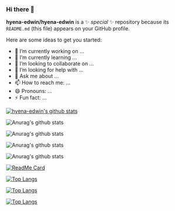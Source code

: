 ### Hi there 👋


**hyena-edwin/hyena-edwin** is a ✨ _special_ ✨ repository because its `README.md` (this file) appears on your GitHub profile.

Here are some ideas to get you started:

- 🔭 I’m currently working on ...
- 🌱 I’m currently learning ...
- 👯 I’m looking to collaborate on ...
- 🤔 I’m looking for help with ...
- 💬 Ask me about ...
- 📫 How to reach me: ...
- 😄 Pronouns: ...
- ⚡ Fun fact: ...


[![hyena-edwin's github stats](https://github-readme-stats.vercel.app/api?username=hyena-edwin)](https://github.com/anuraghazra/github-readme-stats)

![Anurag's github stats](https://github-readme-stats.vercel.app/api?username=hyena-edwin&hide=contribs,prs)

![Anurag's github stats](https://github-readme-stats.vercel.app/api?username=hyena-edwin&count_private=true)

![Anurag's github stats](https://github-readme-stats.vercel.app/api?username=hyena-edwin&show_icons=true)

![Anurag's github stats](https://github-readme-stats.vercel.app/api?username=hyena-edwin&show_icons=true&theme=dracula)

[![ReadMe Card](https://github-readme-stats.vercel.app/api/pin/?username=hyena-edwin&repo=github-readme-stats)](https://github.com/anuraghazra/github-readme-stats)

[![Top Langs](https://github-readme-stats.vercel.app/api/top-langs/?username=hyena-edwin)](https://github.com/anuraghazra/github-readme-stats)

[![Top Langs](https://github-readme-stats.vercel.app/api/top-langs/?username=hyena-edwin&hide=javascript,html)](https://github.com/anuraghazra/github-readme-stats)

[![Top Langs](https://github-readme-stats.vercel.app/api/top-langs/?username=hyena-edwin&layout=compact)](https://github.com/anuraghazra/github-readme-stats)
